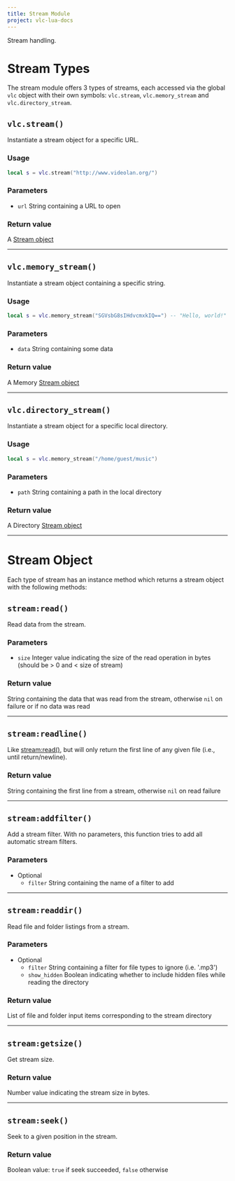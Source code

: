 ```yaml
---
title: Stream Module
project: vlc-lua-docs
---
```

Stream handling.


# Stream Types
The stream module offers 3 types of streams, each accessed via the global `vlc` object with their own symbols: `vlc.stream`, `vlc.memory_stream` and `vlc.directory_stream`.


## `vlc.stream()`
Instantiate a stream object for a specific URL.

### Usage
```lua
local s = vlc.stream("http://www.videolan.org/")
```

### Parameters
- `url` String containing a URL to open

### Return value
A [Stream object](#streamobject)

----
## `vlc.memory_stream()`
Instantiate a stream object containing a specific string.

### Usage
```lua
local s = vlc.memory_stream("SGVsbG8sIHdvcmxkIQ==") -- "Hello, world!"
```

### Parameters
- `data` String containing some data

### Return value
A Memory [Stream object](#streamobject)

----
## `vlc.directory_stream()`
Instantiate a stream object for a specific local directory.

### Usage
```lua
local s = vlc.memory_stream("/home/guest/music")
```

### Parameters
- `path` String containing a path in the local directory

### Return value
A Directory [Stream object](#streamobject)

----
# Stream Object
Each type of stream has an instance method which returns a stream object with the following methods:


## `stream:read()`
Read data from the stream.

### Parameters
- `size` Integer value indicating the size of the read operation in bytes (should be > 0 and < size of stream)

### Return value
String containing the data that was read from the stream, otherwise `nil` on failure or if no data was read

----
## `stream:readline()`
Like [stream:read()](#streamread), but will only return the first line of any given file (i.e., until return/newline).

### Return value
String containing the first line from a stream, otherwise `nil` on read failure

----
## `stream:addfilter()`
Add a stream filter. With no parameters, this function tries to add all automatic stream filters.

### Parameters
- Optional
	- `filter` String containing the name of a filter to add

----
## `stream:readdir()`
Read file and folder listings from a stream.

### Parameters
- Optional
	- `filter` String containing a filter for file types to ignore (i.e. '.mp3')
	- `show_hidden` Boolean indicating whether to include hidden files while reading the directory

### Return value
List of file and folder input items corresponding to the stream directory

----
## `stream:getsize()`
Get stream size.

### Return value
Number value indicating the stream size in bytes.

----
## `stream:seek()`
Seek to a given position in the stream.

### Return value
Boolean value: `true` if seek succeeded, `false` otherwise